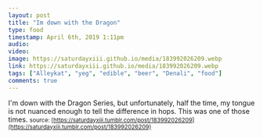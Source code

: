 ```yaml
---
layout: post
title: "Im down with the Dragon"
type: food
timestamp: April 6th, 2019 1:11pm
audio: 
video: 
image: https://saturdayxiii.github.io/media/183992026209.webp
link: https://saturdayxiii.github.io/media/183992026209.webp
tags: ["Alleykat", "yeg", "edible", "beer", "Denali", "food"]
comments: true
---
```

I'm down with the Dragon Series, but unfortunately, half the time, my tongue is not nuanced enough to tell the difference in hops.  This was one of those times.
<small>source: [https://saturdayxiii.tumblr.com/post/183992026209](https://saturdayxiii.tumblr.com/post/183992026209)</small>